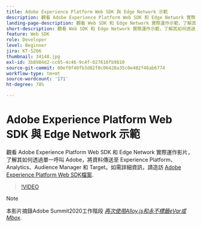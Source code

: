 ```yaml
---
title: Adobe Experience Platform Web SDK 與 Edge Network 示範
description: 觀看 Adobe Experience Platform Web SDK 和 Edge Network 實際運作影片，了解其如何透過單一呼叫 Adobe，將資料傳送至 Experience Platform、Analytics、Audience Manager 和 Target。
landing-page-description: 觀看 Web SDK 和 Edge Network 實際運作示範，了解其如何透過單一呼叫 Adobe，將資料傳送至 Experience Platform、Analytics、Audience Manager 和 Target。
short-description: 觀看 Web SDK 和 Edge Network 實際運作示範，了解其如何透過單一呼叫 Adobe，將資料傳送至 Experience Platform、Analytics、Audience Manager 和 Target。
feature: Web SDK
role: Developer
level: Beginner
jira: KT-5206
thumbnail: 34148.jpg
exl-id: 3b8984d2-cc05-4c46-9c4f-027616fb9810
source-git-commit: 00ef0f40fb3d82f0c06428a35c0e402f46ab6774
workflow-type: tm+mt
source-wordcount: '171'
ht-degree: 78%

---
```


# Adobe Experience Platform Web SDK 與 Edge Network 示範

觀看 Adobe Experience Platform Web SDK 和 Edge Network 實際運作影片，了解其如何透過單一呼叫 Adobe，將資料傳送至 Experience Platform、Analytics、Audience Manager 和 Target。如需詳細資訊，請造訪 [Adobe Experience Platform Web SDK檔案](https://experienceleague.adobe.com/docs/experience-platform/edge/home.html?lang=zh-Hant).

>[!VIDEO](https://video.tv.adobe.com/v/34148?learn=on)

>[!NOTE]
>
>本影片摘錄Adobe Summit2020工作階段 *[再次使用Alloy.js和永不標籤eVar或Mbox](https://business.adobe.com/summit/2020/with-alloy-js-never-tag-for-an-evar-or-mbox-again.html)*.
